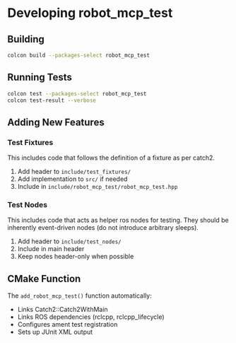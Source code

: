# Developing robot_mcp_test

## Building

```bash
colcon build --packages-select robot_mcp_test
```

## Running Tests

```bash
colcon test --packages-select robot_mcp_test
colcon test-result --verbose
```

## Adding New Features

### Test Fixtures
This includes code that follows the definition of a fixture as per catch2.

1. Add header to `include/test_fixtures/`
2. Add implementation to `src/` if needed
3. Include in `include/robot_mcp_test/robot_mcp_test.hpp`

### Test Nodes
This includes code that acts as helper ros nodes for testing. They should be inherently event-driven nodes (do not introduce arbitrary sleeps).

1. Add header to `include/test_nodes/`
2. Include in main header
3. Keep nodes header-only when possible

## CMake Function

The `add_robot_mcp_test()` function automatically:
- Links Catch2::Catch2WithMain
- Links ROS dependencies (rclcpp, rclcpp_lifecycle)
- Configures ament test registration
- Sets up JUnit XML output
